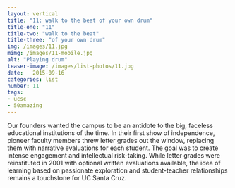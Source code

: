 ```yaml
---
layout: vertical
title: "11: walk to the beat of your own drum"
title-one: "11"
title-two: "walk to the beat"
title-three: "of your own drum"
img: /images/11.jpg
mimg: /images/11-mobile.jpg
alt: "Playing drum"
teaser-image: /images/list-photos/11.jpg
date:   2015-09-16
categories: list
number: 11
tags:
- ucsc
- 50amazing
---
```

Our founders wanted the campus to be an antidote 
to the big, faceless educational institutions of the time. In their first show of independence, pioneer faculty members threw letter grades out the window, replacing them with narrative evaluations 
for each student. The goal was to create intense engagement and intellectual risk-taking. While letter grades were reinstituted in 2001 with optional written evaluations available, the idea of learning based on passionate exploration and student-teacher relationships remains a touchstone for UC Santa Cruz.
